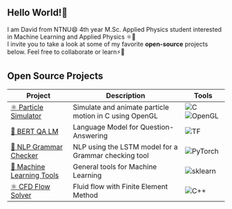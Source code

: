 ## Hello World!👋 
I am David from NTNU😄 4th year M.Sc. Applied Physics student interested in Machine Learning and Applied Physics ⚛️🤖 <br>
I invite you to take a look at some of my favorite **open-source** projects below. Feel free to collaborate or learn⚡🐍 <br>
## Open Source Projects
| Project | Description | Tools |
|---------|-------------|-------|
| [⚛️ Particle Simulator](https://github.com/davidomanovic/particle-simulator) | Simulate and animate particle motion in C using OpenGL | ![C](https://img.shields.io/badge/c-%2300599C.svg?style=for-the-badge&logo=c&logoColor=white) ![OpenGL](https://img.shields.io/badge/OpenGL-%23FFFFFF.svg?style=for-the-badge&logo=opengl) |
| [🧠 BERT QA LM](https://github.com/davidomanovic/bert-qa-model) | Language Model for Question-Answering | ![TF](https://img.shields.io/badge/TF-black?style=flat-square&logo=tensorflow) |
| [📖 NLP Grammar Checker](https://github.com/davidomanovic/nlp-lstm-grammar) | NLP using the LSTM model for a Grammar checking tool | ![PyTorch](https://img.shields.io/badge/PyTorch-black?style=flat-square&logo=pytorch)|
| [🤖 Machine Learning Tools](https://github.com/davidomanovic/machine-learning-tools) | General tools for Machine Learning | ![sklearn](https://img.shields.io/badge/scikit--learn-F7931E?style=flat-square&logo=scikit-learn&logoColor=white)|
[⚛️ CFD Flow Solver](https://github.com/davidomanovic/CFD-FlowSolver) | Fluid flow with Finite Element Method | ![C++](https://img.shields.io/badge/-C++-blue?logo=cplusplus) |




<!--
**davidomanovic/davidomanovic** is a ✨ _special_ ✨ repository because its `README.md` (this file) appears on your GitHub profile.

Here are some ideas to get you started:

- 🔭 I’m currently working on ...
- 🌱 I’m currently learning ...
- 👯 I’m looking to collaborate on ...
- 🤔 I’m looking for help with ...
- 💬 Ask me about ...
- 📫 How to reach me: ...
- 😄 Pronouns: ...
- ⚡ Fun fact: ...
-->
